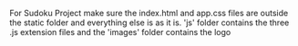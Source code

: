 For Sudoku Project make sure the index.html and app.css files are outside the static folder and everything else is as it is. 'js' folder contains the three .js extension files and the 'images' folder contains the logo
